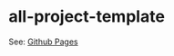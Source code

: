 # all-project-template

See: [Github Pages](https://torimune29.github.io/all-project-template/#/_template)
